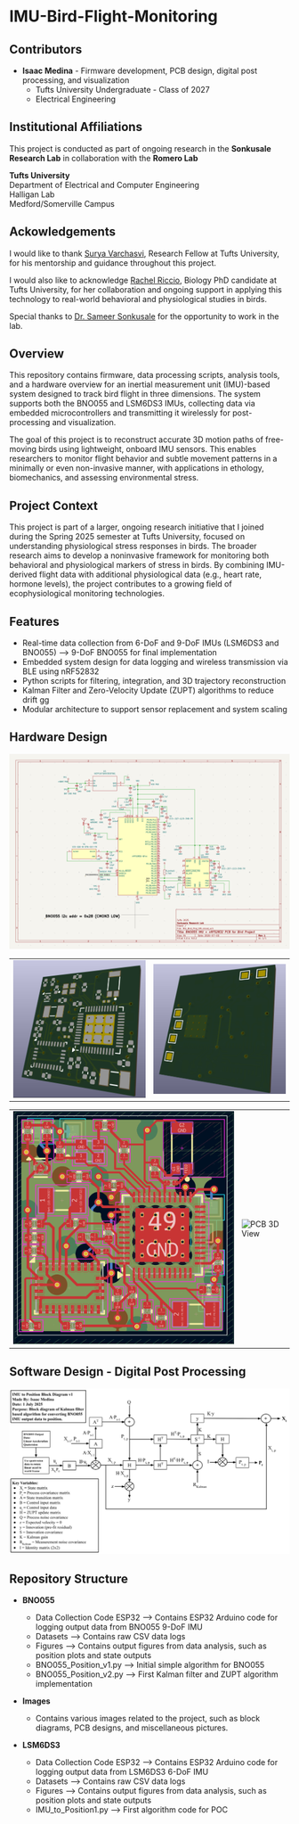 # IMU-Bird-Flight-Monitoring

## Contributors
- **Isaac Medina** - Firmware development, PCB design, digital post processing, and visualization
  - Tufts University Undergraduate - Class of 2027
  - Electrical Engineering

## Institutional Affiliations
This project is conducted as part of ongoing research in the **Sonkusale Research Lab** in collaboration with the **Romero Lab** <br>

**Tufts University** <br>
Department of Electrical and Computer Engineering <br>
Halligan Lab <br>
Medford/Somerville Campus

## Ackowledgements
I would like to thank [Surya Varchasvi](https://www.linkedin.com/in/surya-varchasvi-d-96496348/), Research Fellow at Tufts University, for his mentorship and guidance throughout this project.  

I would also like to acknowledge [Rachel Riccio](https://www.linkedin.com/in/rachelriccio/), Biology PhD candidate at Tufts University, for her collaboration and ongoing support in applying this technology to real-world behavioral and physiological studies in birds.

Special thanks to [Dr. Sameer Sonkusale](https://engineering.tufts.edu/ece/people/faculty/sameer-sonkusale) for the opportunity to work in the lab.


## Overview
This repository contains firmware, data processing scripts, analysis tools, and a hardware overview for an inertial measurement unit (IMU)-based system designed to track bird flight in three dimensions. The system supports both the BNO055 and LSM6DS3 IMUs, collecting data via embedded microcontrollers and transmitting it wirelessly for post-processing and visualization.

The goal of this project is to reconstruct accurate 3D motion paths of free-moving birds using lightweight, onboard IMU sensors. This enables researchers to monitor flight behavior and subtle movement patterns in a minimally or even non-invasive manner, with applications in ethology, biomechanics, and assessing environmental stress.

## Project Context
This project is part of a larger, ongoing research initiative that I joined during the Spring 2025 semester at Tufts University, focused on understanding physiological stress responses in birds. The broader research aims to develop a noninvasive framework for monitoring both behavioral and physiological markers of stress in birds. By combining IMU-derived flight data with additional physiological data (e.g., heart rate, hormone levels), the project contributes to a growing field of ecophysiological monitoring technologies.

## Features
- Real-time data collection from 6-DoF and 9-DoF IMUs (LSM6DS3 and BNO055) --> 9-DoF BNO055 for final implementation
- Embedded system design for data logging and wireless transmission via BLE using nRF52832 
- Python scripts for filtering, integration, and 3D trajectory reconstruction
- Kalman Filter and Zero-Velocity Update (ZUPT) algorithms to reduce drift  gg
- Modular architecture to support sensor replacement and system scaling

## Hardware Design 
![PCB Schematic](Images/PCB-Schematic.png)
<table>
  <tr>
    <td><img src="Images/PCB-3D-View-No-Compentent.png" alt="PCB Frontside Footprints Only" width="600"/></td>
    <td><img src="Images/PCB-3D-View-Backside.png" alt="PCB 3D View Backside" width="600"/></td>
  </tr>
</table>
<table>
  <tr>
    <td><img src="Images/PCB-Design.png" alt="PCB layout" width="600"/></td>
    <td><img src="Images/PCB-3D-View-.png" alt="PCB 3D View" width="600"/></td>
  </tr>
</table>

## Software Design - Digital Post Processing
![Block Diagram](Images/Kalman-Filter-Block-Diagram-Bird-Project.png)

## Repository Structure
- **BNO055**
  - Data Collection Code ESP32 --> Contains ESP32 Arduino code for logging output data from BNO055 9-DoF IMU
  - Datasets --> Contains raw CSV data logs
  - Figures --> Contains output figures from data analysis, such as position plots and state outputs
  - BNO055_Position_v1.py --> Initial simple algorithm for BNO055
  - BNO055_Position_v2.py --> First Kalman filter and ZUPT algorithm implementation
  
- **Images**
  - Contains various images related to the project, such as block diagrams, PCB designs, and miscellaneous pictures.

- **LSM6DS3**
  - Data Collection Code ESP32 --> Contains ESP32 Arduino code for logging output data from LSM6DS3 6-DoF IMU
  - Datasets --> Contains raw CSV data logs
  - Figures --> Contains output figures from data analysis, such as position plots and state outputs
  - IMU_to_Position1.py --> First algorithm code for POC


